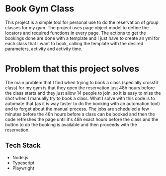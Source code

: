 # Book Gym Class
This project is a simple tool for personal use to do the reservation of group classes for my gym. The project uses page object model to define the locators and required functions in every page. The actions to get the bookings done are done with a template and I just have to create an yml for each class that I want to book, calling the template with the desired parameters, activity and activity time.


# Problem that this project solves
The main problem that I find when trying to book a class (specially crossfit class) for my gym is that they open the reservation just 48h hours before the class starts and they just allow 14 people to join, so it is easy to miss the shot when I manually try to book a class. What I solve with this code is to automate that (as it is way faster to do the booking with an automation tool) and to forget about the manual process. The jobs are scheduled a few minutes before the 48h hours before a class can be booked and then the code refreshes the page until it's 48h exact hours before the class and the button to do the booking is available and then proceeds with the reservation.


## Tech Stack

- Node.js
- Typescript
- Playwright

